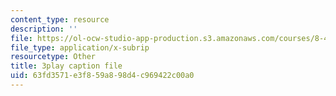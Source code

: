 ```yaml
---
content_type: resource
description: ''
file: https://ol-ocw-studio-app-production.s3.amazonaws.com/courses/8-421-atomic-and-optical-physics-i-spring-2014/63fd3571e3f859a898d4c969422c00a0_nSxRp52JkKY.vtt
file_type: application/x-subrip
resourcetype: Other
title: 3play caption file
uid: 63fd3571-e3f8-59a8-98d4-c969422c00a0
---
```

